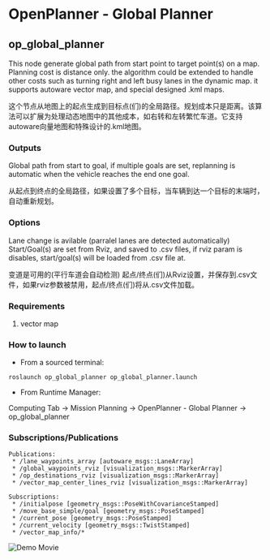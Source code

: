 # OpenPlanner - Global Planner 

## op_global_planner 

This node generate global path from start point to target point(s) on a map. Planning cost is distance only. the algorithm could be extended to handle other costs such as turning right and left busy lanes in the dynamic map. it supports autoware vector map, and special designed .kml maps.


这个节点从地图上的起点生成到目标点(们)的全局路径。规划成本只是距离。该算法可以扩展为处理动态地图中的其他成本，如右转和左转繁忙车道。它支持autoware向量地图和特殊设计的.kml地图。

### Outputs
Global path from start to goal, if multiple goals are set, replanning is automatic when the vehicle reaches the end one goal.

从起点到终点的全局路径，如果设置了多个目标，当车辆到达一个目标的末端时，自动重新规划。

### Options
Lane change is avilable (parralel lanes are detected automatically) 
Start/Goal(s) are set from Rviz, and saved to .csv files, if rviz param is disables, start/goal(s) will be loaded from .csv file at.

变道是可用的(平行车道会自动检测) 起点/终点(们)从Rviz设置，并保存到.csv文件，如果rviz参数被禁用，起点/终点(们)将从.csv文件加载。

### Requirements

1. vector map

### How to launch

* From a sourced terminal:

`roslaunch op_global_planner op_global_planner.launch`

* From Runtime Manager:

Computing Tab -> Mission Planning -> OpenPlanner - Global Planner  -> op_global_planner

### Subscriptions/Publications


```
Publications: 
 * /lane_waypoints_array [autoware_msgs::LaneArray]
 * /global_waypoints_rviz [visualization_msgs::MarkerArray]
 * /op_destinations_rviz [visualization_msgs::MarkerArray]
 * /vector_map_center_lines_rviz [visualization_msgs::MarkerArray]

Subscriptions: 
 * /initialpose [geometry_msgs::PoseWithCovarianceStamped]
 * /move_base_simple/goal [geometry_msgs::PoseStamped]
 * /current_pose [geometry_msgs::PoseStamped]
 * /current_velocity [geometry_msgs::TwistStamped]
 * /vector_map_info/* 
```

![Demo Movie](https://youtu.be/BS5nLtBsXPE)
